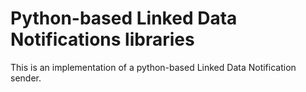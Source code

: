 # Python-based Linked Data Notifications libraries

This is an implementation of a python-based Linked Data Notification sender.


